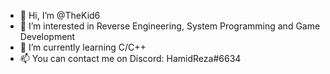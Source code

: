- 👋 Hi, I’m @TheKid6
- 👀 I’m interested in Reverse Engineering, System Programming and Game Development
- 🌱 I’m currently learning C/C++
- 📫 You can contact me on Discord: HamidReza#6634
